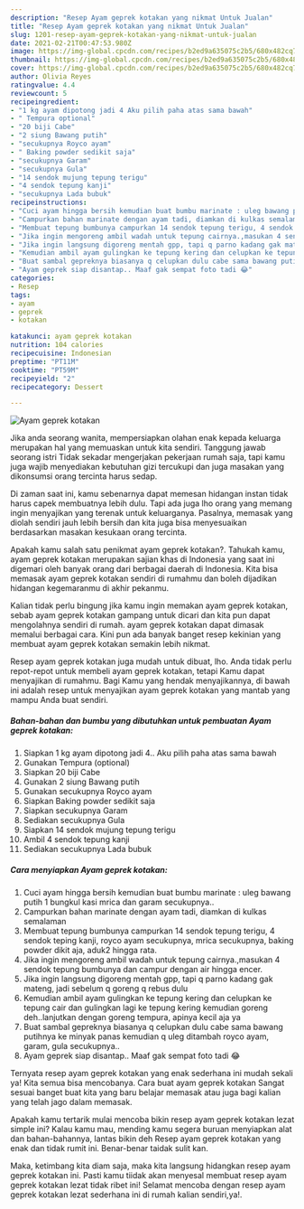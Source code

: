 ```yaml
---
description: "Resep Ayam geprek kotakan yang nikmat Untuk Jualan"
title: "Resep Ayam geprek kotakan yang nikmat Untuk Jualan"
slug: 1201-resep-ayam-geprek-kotakan-yang-nikmat-untuk-jualan
date: 2021-02-21T00:47:53.980Z
image: https://img-global.cpcdn.com/recipes/b2ed9a635075c2b5/680x482cq70/ayam-geprek-kotakan-foto-resep-utama.jpg
thumbnail: https://img-global.cpcdn.com/recipes/b2ed9a635075c2b5/680x482cq70/ayam-geprek-kotakan-foto-resep-utama.jpg
cover: https://img-global.cpcdn.com/recipes/b2ed9a635075c2b5/680x482cq70/ayam-geprek-kotakan-foto-resep-utama.jpg
author: Olivia Reyes
ratingvalue: 4.4
reviewcount: 5
recipeingredient:
- "1 kg ayam dipotong jadi 4 Aku pilih paha atas sama bawah"
- " Tempura optional"
- "20 biji Cabe"
- "2 siung Bawang putih"
- "secukupnya Royco ayam"
- " Baking powder sedikit saja"
- "secukupnya Garam"
- "secukupnya Gula"
- "14 sendok mujung tepung terigu"
- "4 sendok tepung kanji"
- "secukupnya Lada bubuk"
recipeinstructions:
- "Cuci ayam hingga bersih kemudian buat bumbu marinate : uleg bawang putih 1 bungkul kasi mrica dan garam secukupnya.."
- "Campurkan bahan marinate dengan ayam tadi, diamkan di kulkas semalaman"
- "Membuat tepung bumbunya campurkan 14 sendok tepung terigu, 4 sendok teping kanji, royco ayam secukupnya, mrica secukupnya, baking powder dikit aja, aduk2 hingga rata."
- "Jika ingin mengoreng ambil wadah untuk tepung cairnya.,masukan 4 sendok tepung bumbunya dan campur dengan air hingga encer."
- "Jika ingin langsung digoreng mentah gpp, tapi q parno kadang gak mateng, jadi sebelum q goreng q rebus dulu"
- "Kemudian ambil ayam gulingkan ke tepung kering dan celupkan ke tepung cair dan gulingkan lagi ke tepung kering kemudian goreng deh..lanjutkan dengan goreng tempura, apinya kecil aja ya"
- "Buat sambal gepreknya biasanya q celupkan dulu cabe sama bawang putihnya ke minyak panas kemudian q uleg ditambah royco ayam, garam, gula secukupnya.."
- "Ayam geprek siap disantap.. Maaf gak sempat foto tadi 😂"
categories:
- Resep
tags:
- ayam
- geprek
- kotakan

katakunci: ayam geprek kotakan 
nutrition: 104 calories
recipecuisine: Indonesian
preptime: "PT11M"
cooktime: "PT59M"
recipeyield: "2"
recipecategory: Dessert

---
```



![Ayam geprek kotakan](https://img-global.cpcdn.com/recipes/b2ed9a635075c2b5/680x482cq70/ayam-geprek-kotakan-foto-resep-utama.jpg)

Jika anda seorang wanita, mempersiapkan olahan enak kepada keluarga merupakan hal yang memuaskan untuk kita sendiri. Tanggung jawab seorang istri Tidak sekadar mengerjakan pekerjaan rumah saja, tapi kamu juga wajib menyediakan kebutuhan gizi tercukupi dan juga masakan yang dikonsumsi orang tercinta harus sedap.

Di zaman  saat ini, kamu sebenarnya dapat memesan hidangan instan tidak harus capek membuatnya lebih dulu. Tapi ada juga lho orang yang memang ingin menyajikan yang terenak untuk keluarganya. Pasalnya, memasak yang diolah sendiri jauh lebih bersih dan kita juga bisa menyesuaikan berdasarkan masakan kesukaan orang tercinta. 



Apakah kamu salah satu penikmat ayam geprek kotakan?. Tahukah kamu, ayam geprek kotakan merupakan sajian khas di Indonesia yang saat ini digemari oleh banyak orang dari berbagai daerah di Indonesia. Kita bisa memasak ayam geprek kotakan sendiri di rumahmu dan boleh dijadikan hidangan kegemaranmu di akhir pekanmu.

Kalian tidak perlu bingung jika kamu ingin memakan ayam geprek kotakan, sebab ayam geprek kotakan gampang untuk dicari dan kita pun dapat mengolahnya sendiri di rumah. ayam geprek kotakan dapat dimasak memalui berbagai cara. Kini pun ada banyak banget resep kekinian yang membuat ayam geprek kotakan semakin lebih nikmat.

Resep ayam geprek kotakan juga mudah untuk dibuat, lho. Anda tidak perlu repot-repot untuk membeli ayam geprek kotakan, tetapi Kamu dapat menyajikan di rumahmu. Bagi Kamu yang hendak menyajikannya, di bawah ini adalah resep untuk menyajikan ayam geprek kotakan yang mantab yang mampu Anda buat sendiri.

<!--inarticleads1-->

##### Bahan-bahan dan bumbu yang dibutuhkan untuk pembuatan Ayam geprek kotakan:

1. Siapkan 1 kg ayam dipotong jadi 4.. Aku pilih paha atas sama bawah
1. Gunakan  Tempura (optional)
1. Siapkan 20 biji Cabe
1. Gunakan 2 siung Bawang putih
1. Gunakan secukupnya Royco ayam
1. Siapkan  Baking powder sedikit saja
1. Siapkan secukupnya Garam
1. Sediakan secukupnya Gula
1. Siapkan 14 sendok mujung tepung terigu
1. Ambil 4 sendok tepung kanji
1. Sediakan secukupnya Lada bubuk




<!--inarticleads2-->

##### Cara menyiapkan Ayam geprek kotakan:

1. Cuci ayam hingga bersih kemudian buat bumbu marinate : uleg bawang putih 1 bungkul kasi mrica dan garam secukupnya..
1. Campurkan bahan marinate dengan ayam tadi, diamkan di kulkas semalaman
1. Membuat tepung bumbunya campurkan 14 sendok tepung terigu, 4 sendok teping kanji, royco ayam secukupnya, mrica secukupnya, baking powder dikit aja, aduk2 hingga rata.
1. Jika ingin mengoreng ambil wadah untuk tepung cairnya.,masukan 4 sendok tepung bumbunya dan campur dengan air hingga encer.
1. Jika ingin langsung digoreng mentah gpp, tapi q parno kadang gak mateng, jadi sebelum q goreng q rebus dulu
1. Kemudian ambil ayam gulingkan ke tepung kering dan celupkan ke tepung cair dan gulingkan lagi ke tepung kering kemudian goreng deh..lanjutkan dengan goreng tempura, apinya kecil aja ya
1. Buat sambal gepreknya biasanya q celupkan dulu cabe sama bawang putihnya ke minyak panas kemudian q uleg ditambah royco ayam, garam, gula secukupnya..
1. Ayam geprek siap disantap.. Maaf gak sempat foto tadi 😂




Ternyata resep ayam geprek kotakan yang enak sederhana ini mudah sekali ya! Kita semua bisa mencobanya. Cara buat ayam geprek kotakan Sangat sesuai banget buat kita yang baru belajar memasak atau juga bagi kalian yang telah jago dalam memasak.

Apakah kamu tertarik mulai mencoba bikin resep ayam geprek kotakan lezat simple ini? Kalau kamu mau, mending kamu segera buruan menyiapkan alat dan bahan-bahannya, lantas bikin deh Resep ayam geprek kotakan yang enak dan tidak rumit ini. Benar-benar taidak sulit kan. 

Maka, ketimbang kita diam saja, maka kita langsung hidangkan resep ayam geprek kotakan ini. Pasti kamu tiidak akan menyesal membuat resep ayam geprek kotakan lezat tidak ribet ini! Selamat mencoba dengan resep ayam geprek kotakan lezat sederhana ini di rumah kalian sendiri,ya!.

